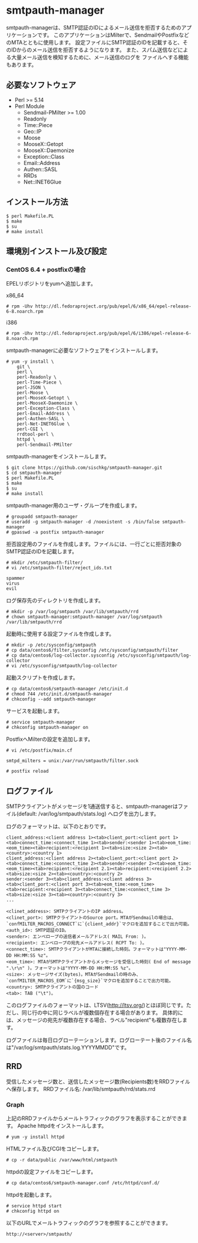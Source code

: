 # smtpauth-manager

smtpauth-managerは、SMTP認証のIDによるメール送信を拒否するためのアプリケーションです。
このアプリケーションはMilterで、SendmailやPostfixなどのMTAとともに使用します。
設定ファイルにSMTP認証のIDを記載すると、そのIDからのメール送信を拒否するようになります。
また、スパム送信などによる大量メール送信を検知するために、メール送信のログを
ファイルへする機能もあります。

## 必要なソフトウェア

* Perl >= 5.14
* Perl Module
    * Sendmail-PMilter >= 1.00
    * Readonly
    * Time::Piece
    * Geo::IP
    * Moose
    * MooseX::Getopt
    * MooseX::Daemonize
    * Exception::Class
    * Email::Address
    * Authen::SASL
    * RRDs
    * Net::INET6Glue

## インストール方法

    $ perl Makefile.PL
    $ make
    $ su
    # make install

## 環境別インストール及び設定

### CentOS 6.4 + postfixの場合

EPELリポジトリをyumへ追加します。

x86_64

    # rpm -Uhv http://dl.fedoraproject.org/pub/epel/6/x86_64/epel-release-6-8.noarch.rpm

i386

    # rpm -Uhv http://dl.fedoraproject.org/pub/epel/6/i386/epel-release-6-8.noarch.rpm

smtpauth-managerに必要なソフトウェアをインストールします。

    # yum -y install \
        git \
        perl \
        perl-Readonly \
        perl-Time-Piece \
        perl-JSON \
        perl-Moose \
        perl-MooseX-Getopt \
        perl-MooseX-Daemonize \
        perl-Exception-Class \
        perl-Email-Address \
        perl-Authen-SASL \
        perl-Net-INET6Glue \
        perl-CGI \
        rrdtool-perl \
        httpd \
        perl-Sendmail-PMilter

smtpauth-managerをインストールします。

    $ git clone https://github.com/sischkg/smtpauth-manager.git
    $ cd smtpauth-manager
    $ perl Makefile.PL
    $ make
    $ su
    # make install

smtpauth-manager用のユーザ・グループを作成します。

    # groupadd smtpauth-manager
    # useradd -g smtpauth-manager -d /noexistent -s /bin/false smtpauth-manager
    # gpasswd -a postfix smtpauth-manager

拒否設定用のファイルを作成します。ファイルには、一行ごとに拒否対象のSMTP認証のIDを記載します。

    # mkdir /etc/smtpauth-filter/
    # vi /etc/smtpauth-filter/reject_ids.txt

    spammer
    virus
    evil

ログ保存先のディレクトリを作成します。

    # mkdir -p /var/log/smtpauth /var/lib/smtpauth/rrd
    # chown smtpauth-manager:smtpauth-manager /var/log/smtpauth /var/lib/smtpauth/rrd

起動時に使用する設定ファイルを作成します。

    # mkdir -p /etc/sysconfig/smtpauth
    # cp data/centos6/filter.sysconfig /etc/sysconfig/smtpauth/filter
    # cp data/centos6/log-collector.sysconfig /etc/sysconfig/smtpauth/log-collector
    # vi /etc/sysconfig/smtpauth/log-collector

起動スクリプトを作成します。

    # cp data/centos6/smtpauth-manager /etc/init.d
    # chmod 744 /etc/init.d/smtpauth-manager
    # chkconfig --add smtpauth-manager

サービスを起動します。

    # service smtpauth-manager
    # chkconfig smtpauth-manager on

PostfixへMilterの設定を追加します。

    # vi /etc/postfix/main.cf

    smtpd_milters = unix:/var/run/smtpauth/filter.sock

    # postfix reload

## ログファイル

SMTPクライアントがメッセージを1通送信すると、smtpauth-managerはファイル(default: /var/log/smtpauth/stats.log)
へログを出力します。

ログのフォーマットは、以下のとおりです。

    client_address:<client address 1><tab>client_port:<client port 1><tab>connect_time:<connect_time 1><tab>sender:<sender 1><tab>eom_time:<eom_time><tab>recipient:<recipient 1><tab>size:<size 2><tab><country>:<country 1>
    client_address:<client address 2><tab>client_port:<client port 2><tab>connect_time:<connect_time 2><tab>sender:<sender 2><tab>eom_time:<eom_time><tab>recipient:<recipient 2.1><tab>recipient:<recipient 2.2><tab>size:<size 2><tab><country>:<country 2>
    sender:<sender 3><tab>client_address:<client address 3><tab>client_port:<client port 3><tab>eom_time:<eom_time><tab>recipient:<recipient 3><tab>connect_time:<connect_time 3><tab>size:<size 3><tab><country>:<country 3>
    ...

    <clinet_address>: SMTPクライアントのIP address。
    <clinet_port>: SMTPクライアントのSource port。MTAがSendmailの場合は、`confMILTER_MACROS_CONNECT`に`{client_addr}`マクロを追加することで出力可能。
    <auth_id>: SMTP認証のID。
    <sender>: エンベロープの送信者メールアドレス( MAIL From: )。
    <recipient>: エンベロープの宛先メールアドレス( RCPT To: )。
    <connect_time>: SMTPクライアントがMTAに接続した時刻。フォーマットは"YYYY-MM-DD HH:MM:SS %z"。
    <eom_time>: MTAがSMTPクライアントからメッセージを受信した時刻( End of message ".\r\n" )。フォーマットは"YYYY-MM-DD HH:MM:SS %z"。
    <size>: メッセージサイズ(bytes)。MTAがSendmailの時のみ、`confMILTER_MACROS_EOM`に`{msg_size}`マクロを追加することで出力可能。
    <country>: SMTPクライアントの国のコード
    <tab>: TAB ("\t")。

このログファイルのフォーマットは、LTSV(<http://ltsv.org/>)とほぼ同じです。ただし、同じ行の中に同じラベルが複数個存在する場合があります。
具体的には、メッセージの宛先が複数存在する場合、ラベル"recipient"も複数存在します。

ログファイルは毎日ログローテーションします。ログローテート後のファイル名は"/var/log/smtpauth/stats.log.YYYYMMDD"です。
 
## RRD

受信したメッセージ数と、送信したメッセージ数(Recipients数)をRRDファイルへ保存します。
RRDファイル名: /var/lib/smtpauth/rrd/stats.rrd

### Graph

上記のRRDファイルからメールトラフィックのグラフを表示することができます。
Apache httpdをインストールします。

    # yum -y install httpd

HTMLファイル及びCGIをコピーします。

    # cp -r data/public /var/www/html/smtpauth

httpdの設定ファイルをコピーします。

    # cp data/centos6/smtpauth-manager.conf /etc/httpd/conf.d/

httpdを起動します。

    # service httpd start
    # chkconfig httpd on

以下のURLでメールトラフィックのグラフを参照することができます。

    http://<server>/smtpauth/


